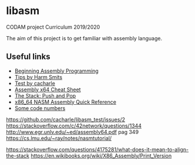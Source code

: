 # libasm
CODAM project Curriculum 2019/2020 

The aim of this project is to get familiar with assembly language.

## Useful links

- [Beginning Assembly Programming](https://www.youtube.com/watch?v=rxsBghsrvpI&amp;ab_channel=What%27saCreel%3F)
- [Tips by Harm Smits](https://harm-smits.github.io/42docs/projects/libasm)
- [Test by cacharle](https://github.com/cacharle/libasm_test)
- [Assembly x64 Cheat Sheet](https://cs.brown.edu/courses/cs033/docs/guides/x64_cheatsheet.pdf)
- [The Stack: Push and Pop](https://www.cs.uaf.edu/2015/fall/cs301/lecture/09_16_stack.html)
- [x86_64 NASM Assembly Quick Reference](https://www.cs.uaf.edu/2017/fall/cs301/reference/x86_64.html)
- [Some code numbers](https://opensource.apple.com/source/xnu/xnu-1504.3.12/bsd/kern/syscalls.master)


https://github.com/cacharle/libasm_test/issues/2
https://stackoverflow.com/c/42network/questions/1344
http://www.egr.unlv.edu/~ed/assembly64.pdf pag 349
https://cs.lmu.edu/~ray/notes/nasmtutorial/

https://stackoverflow.com/questions/4175281/what-does-it-mean-to-align-the-stack
https://en.wikibooks.org/wiki/X86_Assembly/Print_Version
